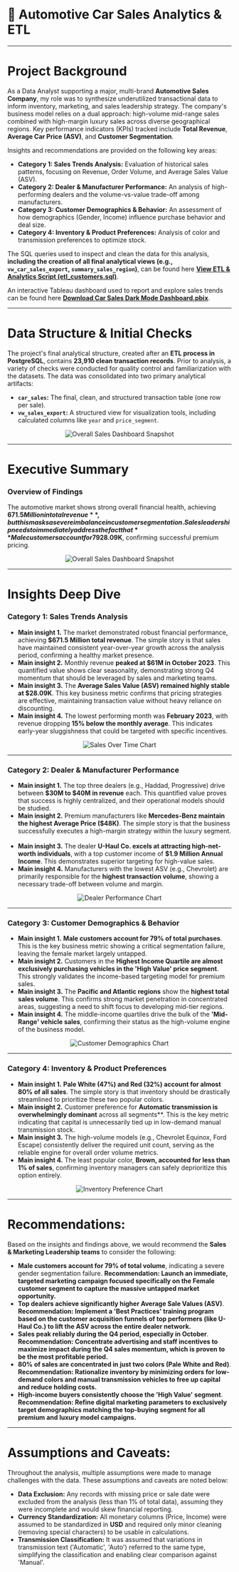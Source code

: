 # 🚗 Automotive Car Sales Analytics & ETL

---

# Project Background

As a Data Analyst supporting a major, multi-brand **Automotive Sales Company**, my role was to synthesize underutilized transactional data to inform inventory, marketing, and sales leadership strategy. The company's business model relies on a dual approach: high-volume mid-range sales combined with high-margin luxury sales across diverse geographical regions. Key performance indicators (KPIs) tracked include **Total Revenue**, **Average Car Price (ASV)**, and **Customer Segmentation**.

Insights and recommendations are provided on the following key areas:

- **Category 1: Sales Trends Analysis:** Evaluation of historical sales patterns, focusing on Revenue, Order Volume, and Average Sales Value (ASV).
- **Category 2: Dealer & Manufacturer Performance:** An analysis of high-performing dealers and the volume-vs-value trade-off among manufacturers.
- **Category 3: Customer Demographics & Behavior:** An assessment of how demographics (Gender, Income) influence purchase behavior and deal size.
- **Category 4: Inventory & Product Preferences:** Analysis of color and transmission preferences to optimize stock.

The SQL queries used to inspect and clean the data for this analysis, **including the creation of all final analytical views (e.g., `vw_car_sales_export`, `summary_sales_region`)**, can be found here **[View ETL & Analytics Script (etl\_customers.sql)](./VSCode,%20SQL%20&%20Python/SQL/etl_customers.sql)**.

An interactive Tableau dashboard used to report and explore sales trends can be found here **[Download Car Sales Dark Mode Dashboard.pbix](./Car%20Sales%20Dark%20Mode%20Dashboard.pbix)**.

---

# Data Structure & Initial Checks

The project's final analytical structure, created after an **ETL process in PostgreSQL**, contains **23,910 clean transaction records**. Prior to analysis, a variety of checks were conducted for quality control and familiarization with the datasets. The data was consolidated into two primary analytical artifacts:

- **`car_sales`:** The final, clean, and structured transaction table (one row per sale).
- **`vw_sales_export`:** A structured view for visualization tools, including calculated columns like `year` and `price_segment`.

<p align="center">
  <img src="12334.PNG" alt="Overall Sales Dashboard Snapshot">
</p>

---

# Executive Summary

### Overview of Findings

The automotive market shows strong overall financial health, achieving **$671.5 Million in total revenue**, but this masks a severe imbalance in customer segmentation. Sales leadership needs to immediately address the fact that **Male customers account for 79% of purchases**, revealing a massive, untapped opportunity in the Female segment. Furthermore, sales peak reliably in **Q4**, informing resource allocation, while the Average Sales Value (ASV) remains stable at **$28.09K**, confirming successful premium pricing.

<p align="center">
  <img src="12334.PNG" alt="Overall Sales Dashboard Snapshot">
</p>

---

# Insights Deep Dive

### Category 1: Sales Trends Analysis

* **Main insight 1.** The market demonstrated robust financial performance, achieving **$671.5 Million total revenue**. The simple story is that sales have maintained consistent year-over-year growth across the analysis period, confirming a healthy market presence.
  
* **Main insight 2.** Monthly revenue **peaked at $61M in October 2023**. This quantified value shows clear seasonality, demonstrating strong Q4 momentum that should be leveraged by sales and marketing teams.
  
* **Main insight 3.** The **Average Sales Value (ASV) remained highly stable at $28.09K**. This key business metric confirms that pricing strategies are effective, maintaining transaction value without heavy reliance on discounting.
  
* **Main insight 4.** The lowest performing month was **February 2023**, with revenue dropping **15% below the monthly average**. This indicates early-year sluggishness that could be targeted with specific incentives.

<p align="center">
  <img src="[Place Sales Over Time visualization here]" alt="Sales Over Time Chart">
</p>

---

### Category 2: Dealer & Manufacturer Performance

* **Main insight 1.** The top three dealers (e.g., Haddad, Progressive) drive between **$30M to $40M in revenue** each. This quantified value proves that success is highly centralized, and their operational models should be studied.
  
* **Main insight 2.** Premium manufacturers like **Mercedes-Benz maintain the highest Average Price ($48K)**. The simple story is that the business successfully executes a high-margin strategy within the luxury segment.
  
* **Main insight 3.** The dealer **U-Haul Co. excels at attracting high-net-worth individuals**, with a top customer income of **$1.9 Million Annual Income**. This demonstrates superior targeting for high-value sales.
  
* **Main insight 4.** Manufacturers with the lowest ASV (e.g., Chevrolet) are primarily responsible for the **highest transaction volume**, showing a necessary trade-off between volume and margin.

<p align="center">
  <img src="[Place Dealer Performance visualization here]" alt="Dealer Performance Chart">
</p>

---

### Category 3: Customer Demographics & Behavior

* **Main insight 1.** **Male customers account for 79% of total purchases**. This is the key business metric showing a critical segmentation failure, leaving the female market largely untapped.
  
* **Main insight 2.** Customers in the **Highest Income Quartile are almost exclusively purchasing vehicles in the 'High Value' price segment**. This strongly validates the income-based targeting model for premium sales.
  
* **Main insight 3.** The **Pacific and Atlantic regions** show the **highest total sales volume**. This confirms strong market penetration in concentrated areas, suggesting a need to shift focus to developing mid-tier regions.
  
* **Main insight 4.** The middle-income quartiles drive the bulk of the **'Mid-Range' vehicle sales**, confirming their status as the high-volume engine of the business model.

<p align="center">
  <img src="[Place Customer Demographics visualization here]" alt="Customer Demographics Chart">
</p>

---

### Category 4: Inventory & Product Preferences

* **Main insight 1.** **Pale White (47%) and Red (32%) account for almost 80% of all sales**. The simple story is that inventory should be drastically streamlined to prioritize these two popular colors.
  
* **Main insight 2.** Customer preference for **Automatic transmission is overwhelmingly dominant** across all segments**. This is the key metric indicating that capital is unnecessarily tied up in low-demand manual transmission stock.
  
* **Main insight 3.** The high-volume models (e.g., Chevrolet Equinox, Ford Escape) consistently deliver the required unit count, serving as the reliable engine for overall order volume metrics.
  
* **Main insight 4.** The least popular color, **Brown, accounted for less than 1% of sales**, confirming inventory managers can safely deprioritize this option entirely.

<p align="center">
  <img src="[Place Inventory Preference visualization here]" alt="Inventory Preference Chart">
</p>

---

# Recommendations:

Based on the insights and findings above, we would recommend the **Sales & Marketing Leadership teams** to consider the following: 

* **Male customers account for 79% of total volume**, indicating a severe gender segmentation failure. **Recommendation: Launch an immediate, targeted marketing campaign focused specifically on the Female customer segment to capture the massive untapped market opportunity.**
  
* **Top dealers achieve significantly higher Average Sale Values (ASV)**. **Recommendation: Implement a 'Best Practices' training program based on the customer acquisition funnels of top performers (like U-Haul Co.) to lift the ASV across the entire dealer network.**
  
* **Sales peak reliably during the Q4 period, especially in October**. **Recommendation: Concentrate advertising and staff incentives to maximize impact during the Q4 sales momentum, which is proven to be the most profitable period.**
  
* **80% of sales are concentrated in just two colors (Pale White and Red)**. **Recommendation: Rationalize inventory by minimizing orders for low-demand colors and manual transmission vehicles to free up capital and reduce holding costs.**
  
* **High-income buyers consistently choose the 'High Value' segment**. **Recommendation: Refine digital marketing parameters to exclusively target demographics matching the top-buying segment for all premium and luxury model campaigns.**
  

---

# Assumptions and Caveats:

Throughout the analysis, multiple assumptions were made to manage challenges with the data. These assumptions and caveats are noted below:

* **Data Exclusion:** Any records with missing price or sale date were excluded from the analysis (less than 1% of total data), assuming they were incomplete and would skew financial reporting.
  
* **Currency Standardization:** All monetary columns (Price, Income) were assumed to be standardized in **USD** and required only minor cleaning (removing special characters) to be usable in calculations.
  
* **Transmission Classification:** It was assumed that variations in transmission text ('Automatic', 'Auto') referred to the same type, simplifying the classification and enabling clear comparison against 'Manual'.

